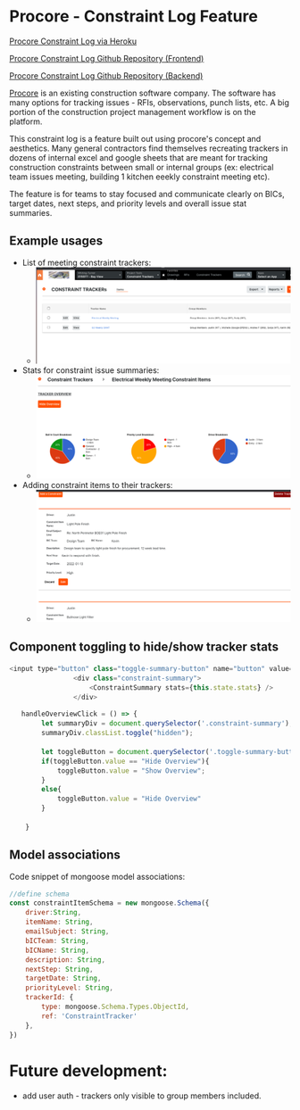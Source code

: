 # Procore - Constraint Log Feature

[Procore Constraint Log via Heroku](https://procore-constraint-log.herokuapp.com/)

[Procore Constraint Log Github Repository (Frontend)](https://github.com/justinluu8235/procore-constraint-log)

[Procore Constraint Log Github Repository (Backend)](https://github.com/justinluu8235/procore-constraint-log-backend)

<a href="procore.com">Procore</a> is an existing construction software company. The software has many options for tracking issues - RFIs, observations, punch lists, etc. A big portion of the construction project management workflow is on the platform.

This constraint log is a feature built out using procore's concept and aesthetics. Many general contractors find themselves recreating trackers in dozens of internal excel and google sheets that are meant for tracking construction constraints between small or internal groups (ex: electrical team issues meeting, building 1 kitchen eeekly constraint meeting etc). 

The feature is for teams to stay focused and communicate clearly on BICs, target dates, next steps, and priority levels and overall issue stat summaries. 




## Example usages
- List of meeting constraint trackers:
    - ![Trackers](./img/trackers.png)
- Stats for constraint issue summaries:
    - ![States](./img/stat-image.png)
- Adding constraint items to their trackers:
    - ![Items](./img/constraint-item.png)


## Component toggling to hide/show tracker stats

```js 
<input type="button" class="toggle-summary-button" name="button" value="Hide Overview" onClick={this.handleOverviewClick}/>
                <div class="constraint-summary">
                    <ConstraintSummary stats={this.state.stats} />
                </div>
```
```js
   handleOverviewClick = () => {
        let summaryDiv = document.querySelector('.constraint-summary');
        summaryDiv.classList.toggle("hidden");

        let toggleButton = document.querySelector('.toggle-summary-button');
        if(toggleButton.value == "Hide Overview"){
            toggleButton.value = "Show Overview";
        }
        else{
            toggleButton.value = "Hide Overview"
        }
        
    }
```

## Model associations 

Code snippet of mongoose model associations:

```js 
//define schema
const constraintItemSchema = new mongoose.Schema({
    driver:String,
    itemName: String, 
    emailSubject: String,
    bICTeam: String, 
    bICName: String,
    description: String, 
    nextStep: String, 
    targetDate: String,
    priorityLevel: String,
    trackerId: {
        type: mongoose.Schema.Types.ObjectId,
        ref: 'ConstraintTracker'
    },
})
```


# Future development: 
- add user auth - trackers only visible to group members included. 